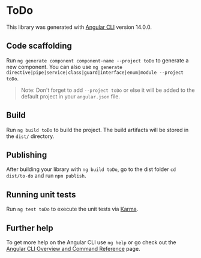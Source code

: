 # ToDo

This library was generated with [Angular CLI](https://github.com/angular/angular-cli) version 14.0.0.

## Code scaffolding

Run `ng generate component component-name --project toDo` to generate a new component. You can also
use `ng generate directive|pipe|service|class|guard|interface|enum|module --project toDo`.
> Note: Don't forget to add `--project toDo` or else it will be added to the default project in your `angular.json`
> file.

## Build

Run `ng build toDo` to build the project. The build artifacts will be stored in the `dist/` directory.

## Publishing

After building your library with `ng build toDo`, go to the dist folder `cd dist/to-do` and run `npm publish`.

## Running unit tests

Run `ng test toDo` to execute the unit tests via [Karma](https://karma-runner.github.io).

## Further help

To get more help on the Angular CLI use `ng help` or go check out
the [Angular CLI Overview and Command Reference](https://angular.io/cli) page.
